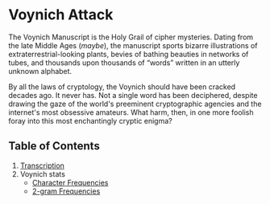# Voynich Attack
The Voynich Manuscript is the Holy Grail of cipher mysteries. Dating from the late Middle Ages (*maybe*), the manuscript sports bizarre illustrations of extraterrestrial-looking plants, bevies of bathing beauties in networks of tubes, and thousands upon thousands of “words” written in an utterly unknown alphabet. 

By all the laws of cryptology, the Voynich should have been cracked decades ago. It never has. Not a single word has been deciphered, despite drawing the gaze of the world's preeminent cryptographic agencies and the internet's most obsessive amateurs. What harm, then, in one more foolish foray into this most enchantingly cryptic enigma?    



## Table of Contents
1. [Transcription](transcription)
2. Voynich stats
    - [Character Frequencies](topics/voynich_stats/1grams)
    - [2-gram Frequencies](topics/voynich_stats/2grams)


